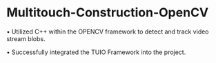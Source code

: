 # Multitouch-Construction-OpenCV

• Utilized C++ within the OPENCV framework to detect and track video stream blobs.

• Successfully integrated the TUIO Framework into the project.
